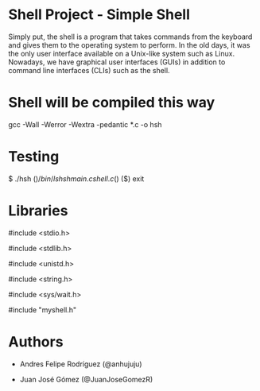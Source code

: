 # Shell Project - Simple Shell

Simply put, the shell is a program that takes commands from the keyboard and gives them to the operating system to perform. In the old days, it was the only user interface available on a Unix-like system such as Linux. Nowadays, we have graphical user interfaces (GUIs) in addition to command line interfaces (CLIs) such as the shell.

# Shell will be compiled this way

gcc -Wall -Werror -Wextra -pedantic *.c -o hsh

# Testing

$ ./hsh
($) /bin/ls
hsh main.c shell.c
($)
($) exit

# Libraries

#include <stdio.h>

#include <stdlib.h>

#include <unistd.h>

#include <string.h>

#include <sys/wait.h>

#include "myshell.h"

# Authors

- Andres Felipe Rodríguez (@anhujuju)

- Juan José Gómez (@JuanJoseGomezR)

